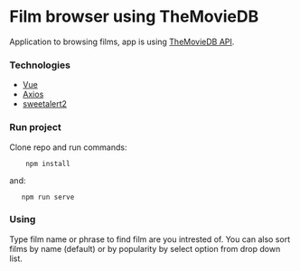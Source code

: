# Film browser using TheMovieDB

Application to browsing films, app is using [TheMovieDB API](https://developers.themoviedb.org/).

### Technologies

-   [Vue](https://vuejs.org/)
-   [Axios](https://www.npmjs.com/package/axios)
-   [sweetalert2](https://sweetalert2.github.io/)

### Run project

Clone repo and run commands:

```
    npm install
```

and:

```
   npm run serve
```

### Using

Type film name or phrase to find film are you intrested of. You can also sort films by name (default) or by popularity by select option from drop down list.

